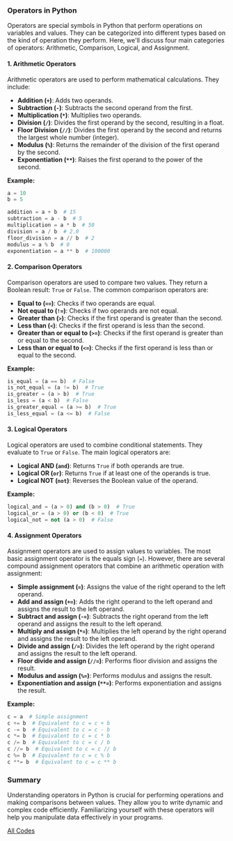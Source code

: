### Operators in Python

Operators are special symbols in Python that perform operations on variables and values. They can be categorized into different types based on the kind of operation they perform. Here, we'll discuss four main categories of operators: Arithmetic, Comparison, Logical, and Assignment.

#### 1. Arithmetic Operators

Arithmetic operators are used to perform mathematical calculations. They include:

- **Addition (`+`)**: Adds two operands.
- **Subtraction (`-`)**: Subtracts the second operand from the first.
- **Multiplication (`*`)**: Multiplies two operands.
- **Division (`/`)**: Divides the first operand by the second, resulting in a float.
- **Floor Division (`//`)**: Divides the first operand by the second and returns the largest whole number (integer).
- **Modulus (`%`)**: Returns the remainder of the division of the first operand by the second.
- **Exponentiation (`**`)**: Raises the first operand to the power of the second.

**Example:**

```python
a = 10
b = 5

addition = a + b  # 15
subtraction = a - b  # 5
multiplication = a * b  # 50
division = a / b  # 2.0
floor_division = a // b  # 2
modulus = a % b  # 0
exponentiation = a ** b  # 100000
```

#### 2. Comparison Operators

Comparison operators are used to compare two values. They return a Boolean result: `True` or `False`. The common comparison operators are:

- **Equal to (`==`)**: Checks if two operands are equal.
- **Not equal to (`!=`)**: Checks if two operands are not equal.
- **Greater than (`>`)**: Checks if the first operand is greater than the second.
- **Less than (`<`)**: Checks if the first operand is less than the second.
- **Greater than or equal to (`>=`)**: Checks if the first operand is greater than or equal to the second.
- **Less than or equal to (`<=`)**: Checks if the first operand is less than or equal to the second.

**Example:**

```python
is_equal = (a == b)  # False
is_not_equal = (a != b)  # True
is_greater = (a > b)  # True
is_less = (a < b)  # False
is_greater_equal = (a >= b)  # True
is_less_equal = (a <= b)  # False
```

#### 3. Logical Operators

Logical operators are used to combine conditional statements. They evaluate to `True` or `False`. The main logical operators are:

- **Logical AND (`and`)**: Returns `True` if both operands are true.
- **Logical OR (`or`)**: Returns `True` if at least one of the operands is true.
- **Logical NOT (`not`)**: Reverses the Boolean value of the operand.

**Example:**

```python
logical_and = (a > 0) and (b > 0)  # True
logical_or = (a > 0) or (b < 0)  # True
logical_not = not (a > 0)  # False
```

#### 4. Assignment Operators

Assignment operators are used to assign values to variables. The most basic assignment operator is the equals sign (`=`). However, there are several compound assignment operators that combine an arithmetic operation with assignment:

- **Simple assignment (`=`)**: Assigns the value of the right operand to the left operand.
- **Add and assign (`+=`)**: Adds the right operand to the left operand and assigns the result to the left operand.
- **Subtract and assign (`-=`)**: Subtracts the right operand from the left operand and assigns the result to the left operand.
- **Multiply and assign (`*=`)**: Multiplies the left operand by the right operand and assigns the result to the left operand.
- **Divide and assign (`/=`)**: Divides the left operand by the right operand and assigns the result to the left operand.
- **Floor divide and assign (`//=`)**: Performs floor division and assigns the result.
- **Modulus and assign (`%=`)**: Performs modulus and assigns the result.
- **Exponentiation and assign (`**=`)**: Performs exponentiation and assigns the result.

**Example:**

```python
c = a  # Simple assignment
c += b  # Equivalent to c = c + b
c -= b  # Equivalent to c = c - b
c *= b  # Equivalent to c = c * b
c /= b  # Equivalent to c = c / b
c //= b  # Equivalent to c = c // b
c %= b  # Equivalent to c = c % b
c **= b  # Equivalent to c = c ** b
```

### Summary

Understanding operators in Python is crucial for performing operations and making comparisons between values. They allow you to write dynamic and complex code efficiently. Familiarizing yourself with these operators will help you manipulate data effectively in your programs.

[All Codes](./code/operators.py)
